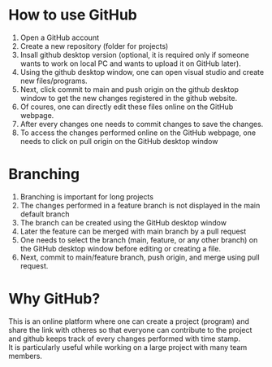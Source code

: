 # How to use GitHub
1. Open a GitHub account
2. Create a new repository (folder for projects)
3. Insall github desktop version (optional, it is required only if someone wants to work on local PC and wants to upload it on GitHub later).
4. Using the github desktop window, one can open visual studio and create new files/programs.
5. Next, click commit to main and push origin on the github desktop window to get the new changes registered in the github website.
6. Of coures, one can directly edit these files online on the GitHub webpage.
7. After every changes one needs to commit changes to save the changes.
8. To access the changes performed online on the GitHub webpage, one needs to click on pull origin on the GitHub desktop window 

# Branching
1. Branching is important for long projects
2. The changes performed in a feature branch is not displayed in the main default branch
3. The branch can be created using the GitHub desktop window 
4. Later the feature can be merged with main branch by a pull request
5. One needs to select the branch (main, feature, or any other branch) on the GitHub desktop window before editing or creating a file.
6. Next, commit to main/feature branch, push origin, and merge using pull request.


# Why GitHub?
This is an online platform where one can create a project (program) and share the link with otheres so that everyone can contribute to the project and github keeps track of every changes performed with time stamp.  
It is particularly useful while working on a large project with many team members.

